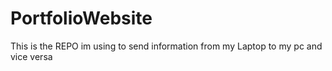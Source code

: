 # PortfolioWebsite
This is the REPO im using to send information from my Laptop to my pc and vice versa
